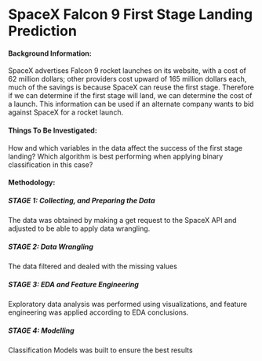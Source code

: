 # SpaceX Falcon 9 First Stage Landing Prediction

#### Background Information:
SpaceX advertises Falcon 9 rocket launches on its website, with a cost of 62 million dollars; other providers cost upward of 165 million dollars each, much of the savings is because SpaceX can reuse the first stage. Therefore if we can determine if the first stage will land, we can determine the cost of a launch. This information can be used if an alternate company wants to bid against SpaceX for a rocket launch.

#### Things To Be Investigated:
How and which variables in the data affect the success of the first stage landing?
Which algorithm is best performing when applying binary classification in this case?

#### Methodology:
##### STAGE 1: Collecting, and Preparing the Data
The data was obtained by making a get request to the SpaceX API and adjusted to be able to apply data wrangling.
##### STAGE 2: Data Wrangling
The data filtered and dealed with the missing values 
##### STAGE 3: EDA and Feature Engineering
Exploratory data analysis was performed using visualizations, and feature engineering was applied according to EDA conclusions.
##### STAGE 4: Modelling
Classification Models was built to ensure the best results

